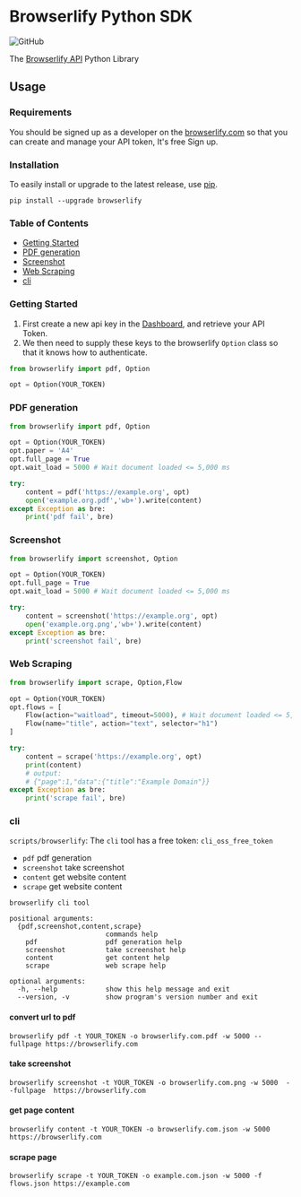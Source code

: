 # Browserlify Python SDK

![GitHub](https://img.shields.io/github/license/browserlify/python-sdk)

The [Browserlify API](https://browserlify.com/docs/apis/token.html) Python Library

## Usage

### Requirements
You should be signed up as a developer on the [browserlify.com](https://browserlify.com) so that you can create and manage your API token, It's free Sign up.

### Installation
To easily install or upgrade to the latest release, use [pip](http://www.pip-installer.org/).

```shell
pip install --upgrade browserlify
```

### Table of Contents
- [Getting Started](#getting-started)
- [PDF generation](#pdf-generation)
- [Screenshot](#Screenshot)
- [Web Scraping](#web-scraping)
- [cli](#cli)

### Getting Started
1. First create a new api key in the [Dashboard](https://browserlify.com/app/), and retrieve your API Token.
1. We then need to supply these keys to the browserlify `Option` class so that it knows how to authenticate.
```python
from browserlify import pdf, Option

opt = Option(YOUR_TOKEN)
```
### PDF generation
```python
from browserlify import pdf, Option

opt = Option(YOUR_TOKEN)
opt.paper = 'A4'
opt.full_page = True
opt.wait_load = 5000 # Wait document loaded <= 5,000 ms

try:
    content = pdf('https://example.org', opt)
    open('example.org.pdf','wb+').write(content)
except Exception as bre:
    print('pdf fail', bre)
```
### Screenshot
```python
from browserlify import screenshot, Option

opt = Option(YOUR_TOKEN)
opt.full_page = True
opt.wait_load = 5000 # Wait document loaded <= 5,000 ms

try:
    content = screenshot('https://example.org', opt)
    open('example.org.png','wb+').write(content)
except Exception as bre:
    print('screenshot fail', bre)
```

### Web Scraping
```python
from browserlify import scrape, Option,Flow

opt = Option(YOUR_TOKEN)
opt.flows = [
    Flow(action="waitload", timeout=5000), # Wait document loaded <= 5,000 ms
    Flow(name="title", action="text", selector="h1")
]

try:
    content = scrape('https://example.org', opt)
    print(content)
    # output:
    # {"page":1,"data":{"title":"Example Domain"}}
except Exception as bre:
    print('scrape fail', bre)
```
### cli
`scripts/browserlify`:  The `cli` tool has a free token: `cli_oss_free_token`
 - `pdf` pdf generation
 - `screenshot` take screenshot
 - `content` get website content
 - `scrape` get website content

```shell
browserlify cli tool

positional arguments:
  {pdf,screenshot,content,scrape}
                        commands help
    pdf                 pdf generation help
    screenshot          take screenshot help
    content             get content help
    scrape              web scrape help

optional arguments:
  -h, --help            show this help message and exit
  --version, -v         show program's version number and exit
```
#### convert url to pdf
```shell
browserlify pdf -t YOUR_TOKEN -o browserlify.com.pdf -w 5000 --fullpage https://browserlify.com
```

#### take screenshot
```shell
browserlify screenshot -t YOUR_TOKEN -o browserlify.com.png -w 5000  --fullpage  https://browserlify.com
```
#### get page content
```shell
browserlify content -t YOUR_TOKEN -o browserlify.com.json -w 5000 https://browserlify.com
```
#### scrape page
```shell
browserlify scrape -t YOUR_TOKEN -o example.com.json -w 5000 -f flows.json https://example.com
```